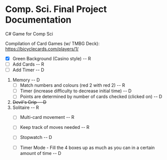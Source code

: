 # Comp. Sci. Final Project Documentation
C# Game for Comp Sci

Compilation of Card Games (w/ TMBG Deck):
https://bicyclecards.com/players/1/
   - [x] Green Background (Casino style) -- R
   - [ ] Add Cards -- R
   - [ ] Add Timer -- D
1. Memory -- D
   - [ ] Match numbers and colours (red 2 with red 2) -- R
   - [ ] Timer (increase difficulty to decrease initial time) -- D
   - [ ] Points are determined by number of cards checked (clicked on) -- D
2. ~~Devil's Grip -- D~~
3. Solitaire -- R
   - [ ] Multi-card movement -- R
   - [ ] Keep track of moves needed -- R
   - [ ] Stopwatch -- D
   - [ ] Timer Mode - Fill the 4 boxes up as much as you can in a certain amount of time -- D 

